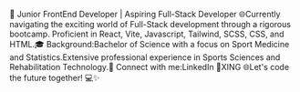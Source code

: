 🚀 Junior FrontEnd Developer | Aspiring Full-Stack Developer 🌐Currently navigating the exciting world of Full-Stack development through a rigorous bootcamp. Proficient in React, Vite, Javascript, Tailwind, SCSS, CSS, and HTML.🎓 Background:Bachelor of Science with a focus on Sport Medicine and Statistics.Extensive professional experience in Sports Sciences and Rehabilitation Technology.🔗 Connect with me:LinkedIn 📎XING 🌐Let's code the future together! 💻✨
